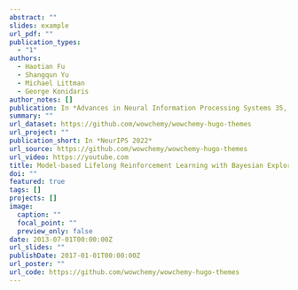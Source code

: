 ```yaml
---
abstract: ""
slides: example
url_pdf: ""
publication_types:
  - "1"
authors:
  - Haotian Fu
  - Shangqun Yu
  - Michael Littman
  - George Konidaris
author_notes: []
publication: In *Advances in Neural Information Processing Systems 35, December 2022*
summary: ""
url_dataset: https://github.com/wowchemy/wowchemy-hugo-themes
url_project: ""
publication_short: In *NeurIPS 2022*
url_source: https://github.com/wowchemy/wowchemy-hugo-themes
url_video: https://youtube.com
title: Model-based Lifelong Reinforcement Learning with Bayesian Exploration
doi: ""
featured: true
tags: []
projects: []
image:
  caption: ""
  focal_point: ""
  preview_only: false
date: 2013-07-01T00:00:00Z
url_slides: ""
publishDate: 2017-01-01T00:00:00Z
url_poster: ""
url_code: https://github.com/wowchemy/wowchemy-hugo-themes
---
```

